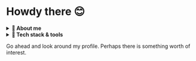 
<h1>Howdy there 😊<img src="https://hit.yhype.me/github/profile?user_id=56814812" alt="" /></h1>


<details>
<summary><strong>👤 About me</strong></summary>
<p>
I am Karol and live in Poland. At present, I work as a dotnet developer/engineer and love to code features and to project software and its architecture.
</p>
<p>
I am also very passionate about security and privacy within software, especially within software parts I am engaged. I do programming with presence of defensive programming principles, so code is less prone to erroneous data input and behaviour and making mistakes during implementation.
</p>
</details>


<details>
<summary><strong>🧰 Tech stack & tools</strong></summary>
<div>
 
| **Category** | **Technologies** |
| - | - |
**Frontend** | [![Blazor](https://img.shields.io/static/v1?label=&message=Blazor&color=512BD4&logo=blazor&logoColor=ffffff)](https://dotnet.microsoft.com/en-us/apps/aspnet/web-apps/blazor) [![WPF](https://img.shields.io/static/v1?label=&message=WPF&color=C21325&logo=dotnet&logoColor=ffffff)](https://docs.microsoft.com/en-us/visualstudio/designers/getting-started-with-wpf?view=vs-2022) [![HTML5](https://img.shields.io/static/v1?label=&message=HTML5&color=E34F26&logo=html5&logoColor=ffffff)](https://developer.mozilla.org/en-US/docs/Glossary/HTML5) [![CSS3](https://img.shields.io/static/v1?label=&message=CSS3&color=1572B6&logo=css3&logoColor=ffffff)](https://developer.mozilla.org/en-US/docs/Web/CSS) [![Bootstrap](https://img.shields.io/static/v1?label=&message=Bootstrap&color=7952B3&logo=bootstrap&logoColor=ffffff)](https://getbootstrap.com/)
**Core** | [![.NET](https://img.shields.io/static/v1?label=&message=.NET&color=512BD4&logo=dotnet&logoColor=FFFFFF)](https://dotnet.microsoft.com/en-us/) [![C#](https://img.shields.io/static/v1?label=&message=C%23&color=239120&logo=csharp&logoColor=FFFFFF)](https://docs.microsoft.com/en-us/dotnet/csharp/) [![JavaScript](https://img.shields.io/static/v1?label=&message=JavaScript&color=F7DF1E&logo=javascript&logoColor=ffffff)](https://www.javascript.com/)
**Databases** | [![PostgreSQL](https://img.shields.io/static/v1?label=&message=PostgreSQL&color=4169E1&logo=postgresql&logoColor=ffffff)](https://www.postgresql.org/) [![MariaDB](https://img.shields.io/static/v1?label=&message=MariaDB&color=003545&logo=mariadb&logoColor=ffffff)](https://mariadb.org/) [![SQL Server](https://img.shields.io/static/v1?label=&message=SQL%20Server&color=CC2927&logo=microsoftsqlserver&logoColor=FFFFFF)](https://www.microsoft.com/en-us/sql-server/) [![SQLite](https://img.shields.io/static/v1?label=&message=SQLite&color=003B57&logo=sqlite&logoColor=FFFFFF)](https://www.sqlite.org/index.html)
**Misc** | [![Linux](https://img.shields.io/static/v1?label=&message=Linux&color=FCC624&logo=linux&logoColor=FFFFFF)](https://www.linux.org/) [![Bash](https://img.shields.io/static/v1?label=&message=Bash&color=4EAA25&logo=gnubash&logoColor=FFFFFF)](https://www.gnu.org/software/bash/) [![Markdown](https://img.shields.io/static/v1?label=&message=Markdown&color=000000&logo=markdown&logoColor=FFFFFF)](https://en.wikipedia.org/wiki/Markdown) [![Docker](https://img.shields.io/static/v1?label=&message=Docker&color=2496ED&logo=docker&logoColor=FFFFFF)](https://docker.com/) [![Nginx](https://img.shields.io/static/v1?label=&message=Nginx&color=009639&logo=nginx&logoColor=FFFFFF)](https://nginx.org/en/)
**Editors** | [![Visual Studio](https://img.shields.io/static/v1?label=&message=Visual%20Studio&color=5C2D91&logo=visualstudio&logoColor=FFFFFF)](https://visualstudio.microsoft.com/) [![Code](https://img.shields.io/static/v1?label=&message=Code&color=007ACC&logo=visualstudiocode&logoColor=FFFFFF)](https://code.visualstudio.com/) [![Vim](https://img.shields.io/static/v1?label=&message=Vim&color=019733&logo=vim&logoColor=FFFFFF)](https://www.vim.org/)
**Other tools** | [![GIMP](https://img.shields.io/static/v1?label=&message=GIMP&color=5C5543&logo=gimp&logoColor=FFFFFF)](https://www.gimp.org/) [![Git](https://img.shields.io/static/v1?label=&message=Git&color=F05032&logo=git&logoColor=FFFFFF)](https://git-scm.com/)
**Used in the past** | [![C++](https://img.shields.io/static/v1?label=&message=C%2B%2B&color=00599C&logo=cplusplus&logoColor=FFFFFF)](https://isocpp.org/) [![PHP](https://img.shields.io/static/v1?label=&message=PHP&color=777BB4&logo=php&logoColor=FFFFFF)](https://www.php.net/) [![Python](https://img.shields.io/static/v1?label=&message=Python&color=3776AB&logo=python&logoColor=FFFFFF)](https://www.python.org/) [![Java](https://img.shields.io/static/v1?label=&message=Java&color=eb3a28&logo=java&logoColor=FFFFFF)](https://www.java.com/) [![Kotlin](https://img.shields.io/static/v1?label=&message=Kotlin&color=7f52ff&logo=kotlin&logoColor=FFFFFF)](https://kotlinlang.org/)

 </div>
</details>

<p>
Go ahead and look around my profile. Perhaps there is something worth of interest.
</p>
